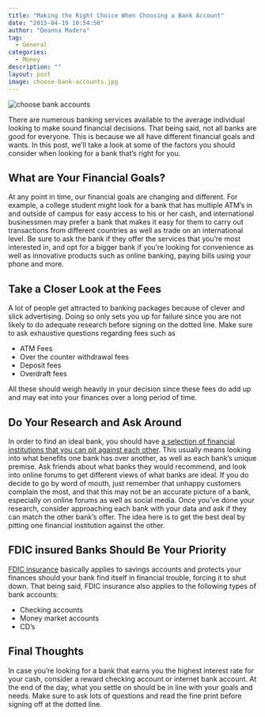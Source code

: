 ```yaml
---
title: "Making the Right Choice When Choosing a Bank Account"
date: "2015-04-19 10:54:56"
author: "Deanna Madera"
tag:
  - General
categories:
  - Money
description: ""
layout: post
image: choose-bank-accounts.jpg
---
```


![choose bank accounts](http://mt2.wpengine.com/wp-content/uploads/2015/03/choose-bank-accounts.jpg)

There are numerous banking services available to the average individual looking to make sound financial decisions. That being said, not all banks are good for everyone. This is because we all have different financial goals and wants. In this post, we’ll take a look at some of the factors you should consider when looking for a bank that’s right for you.

## What are Your Financial Goals?

At any point in time, our financial goals are changing and different. For example, a college student might look for a bank that has multiple ATM’s in and outside of campus for easy access to his or her cash, and international businessmen may prefer a bank that makes it easy for them to carry out transactions from different countries as well as trade on an international level. Be sure to ask the bank if they offer the services that you’re most interested in, and opt for a bigger bank if you’re looking for convenience as well as innovative products such as online banking, paying bills using your phone and more.

## Take a Closer Look at the Fees

A lot of people get attracted to banking packages because of clever and slick advertising. Doing so only sets you up for failure since you are not likely to do adequate research before signing on the dotted line. Make sure to ask exhaustive questions regarding fees such as

- ATM Fees
- Over the counter withdrawal fees
- Deposit fees
- Overdraft fees

All these should weigh heavily in your decision since these fees do add up and may eat into your finances over a long period of time.

## Do Your Research and Ask Around

In order to find an ideal bank, you should have [a selection of financial institutions that you can pit against each other](http://banks.credio.com/). This usually means looking into what benefits one bank has over another, as well as each bank’s unique premise. Ask friends about what banks they would recommend, and look into online forums to get different views of what banks are ideal. If you do decide to go by word of mouth, just remember that unhappy customers complain the most, and that this may not be an accurate picture of a bank, especially on online forums as well as social media. Once you’ve done your research, consider approaching each bank with your data and ask if they can match the other bank’s offer. The idea here is to get the best deal by pitting one financial institution against the other.

## FDIC insured Banks Should Be Your Priority

[FDIC insurance](https://www.fdic.gov/consumers/banking/facts/) basically applies to savings accounts and protects your finances should your bank find itself in financial trouble, forcing it to shut down. That being said, FDIC insurance also applies to the following types of bank accounts:

- Checking accounts
- Money market accounts
- CD’s

## Final Thoughts

In case you’re looking for a bank that earns you the highest interest rate for your cash, consider a reward checking account or internet bank account. At the end of the day, what you settle on should be in line with your goals and needs. Make sure to ask lots of questions and read the fine print before signing off at the dotted line.

